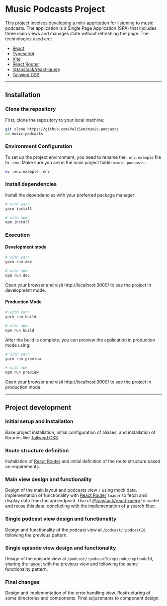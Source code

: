 # Music Podcasts Project

This project involves developing a mini-application for listening to music podcasts. The application is a Single Page Application (SPA) that includes three main views and manages state without refreshing the page. The technologies used are:

- [React](https://react.dev/)
- [Typescript](https://www.typescriptlang.org/)
- [Vite](https://vitejs.dev/)
- [React Router](https://reactrouter.com/en/main)
- [@tanstack/react-query](https://tanstack.com/query/latest)
- [Tailwind CSS](https://tailwindcss.com/)

---

## Installation

### Clone the repository

First, clone the repository to your local machine:

```bash
git clone https://github.com/ValiSum/music-podcasts
cd music-podcasts
```

### Environment Configuration

To set up the project environment, you need to rename the `.env.example` file to `.env`. Make sure you are in the main project folder `music-podcasts`:

```bash
mv .env.example .env
```

### Install dependencies

Install the dependencies with your preferred package manager:

```bash
# with yarn
yarn install

# with npm
npm install
```

### Execution

#### Development mode

```bash
# with yarn
yarn run dev

# with npm
npm run dev
```

Open your browser and visit http://localhost:3000/ to see the project in development mode.

#### Production Mode

```bash
# with yarn
yarn run build

# with npm
npm run build
```

After the build is complete, you can preview the application in production mode using:

```bash
# with yarn
yarn run preview

# with npm
npm run preview
```

Open your browser and visit http://localhost:3000/ to see the project in production mode.

---

## Project development

### Initial setup and installation

Base project installation, initial configuration of aliases, and installation of libraries like [Tailwind CSS](https://tailwindcss.com/).

### Route structure definition

Installation of [React Router](https://reactrouter.com/en/main) and initial definition of the route structure based on requirements.

### Main view design and functionality

Design of the main layout and podcasts view `/` using mock data. Implementation of functionality with [React Router](https://reactrouter.com/en/main) `loader` to fetch and display data from the api endpoint. Use of [@tanstack/react-query](https://tanstack.com/query/latest) to cache and reuse this data, concluding with the implementation of a search filter.

### Single podcast view design and functionality

Design and functionality of the podcast view at `/podcast/:podcastId`, following the previous pattern.

### Single episode view design and functionality

Design of the episode view at `/podcast/:podcastId/episode/:episodeId`, sharing the layout with the previous view and following the same functionality pattern.

### Final changes

Design and implementation of the error handling view. Restructuring of some directories and components. Final adjustments to component design.
